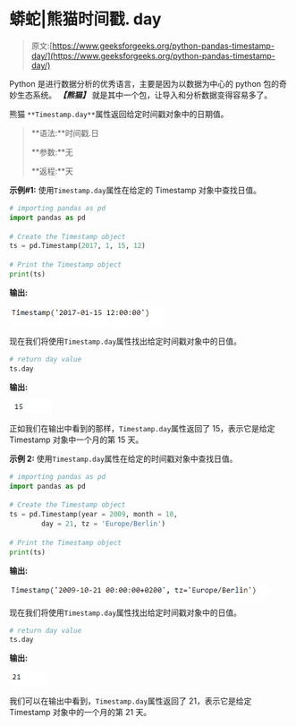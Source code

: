 # 蟒蛇|熊猫时间戳. day

> 原文:[https://www.geeksforgeeks.org/python-pandas-timestamp-day/](https://www.geeksforgeeks.org/python-pandas-timestamp-day/)

Python 是进行数据分析的优秀语言，主要是因为以数据为中心的 python 包的奇妙生态系统。 ***【熊猫】*** 就是其中一个包，让导入和分析数据变得容易多了。

熊猫 `**Timestamp.day**`属性返回给定时间戳对象中的日期值。

> **语法:**时间戳.日
> 
> **参数:**无
> 
> **返程:**天

**示例#1:** 使用`Timestamp.day`属性在给定的 Timestamp 对象中查找日值。

```py
# importing pandas as pd
import pandas as pd

# Create the Timestamp object
ts = pd.Timestamp(2017, 1, 15, 12)

# Print the Timestamp object
print(ts)
```

**输出:**

![](img/ffd6ae50d6cf4625e1be839ecc51b75e.png)

现在我们将使用`Timestamp.day`属性找出给定时间戳对象中的日值。

```py
# return day value
ts.day
```

**输出:**

![](img/133f5b1e4e64fe52b953abf4f56d7f88.png)

正如我们在输出中看到的那样，`Timestamp.day`属性返回了 15，表示它是给定 Timestamp 对象中一个月的第 15 天。

**示例 2:** 使用`Timestamp.day`属性在给定的时间戳对象中查找日值。

```py
# importing pandas as pd
import pandas as pd

# Create the Timestamp object
ts = pd.Timestamp(year = 2009, month = 10, 
        day = 21, tz = 'Europe/Berlin')

# Print the Timestamp object
print(ts)
```

**输出:**

![](img/5c9ffc3eb01058bce36e942e0e923bdb.png)

现在我们将使用`Timestamp.day`属性找出给定时间戳对象中的日值。

```py
# return day value
ts.day
```

**输出:**

![](img/f1e33524badbcf03a78394028d82feb3.png)

我们可以在输出中看到，`Timestamp.day`属性返回了 21，表示它是给定 Timestamp 对象中的一个月的第 21 天。